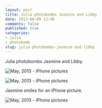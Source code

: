 ```yaml
---
layout: post
title: Julia photobombs Jasmine and Libby
date: 2013-08-09 12:48
comments: false
published: true
categories:
- julia
- photobomb
slug: julia-photobombs-jasmine-and-libby
---
```

Julia photobombs Jasmine and Libby.

![May, 2013 -  iPhone pictures](http://media.eick.us/media/photographs/2013/2013-04-06/2013-04-iPhone-2013-04-06-at-19-00-17.jpg)

![May, 2013 -  iPhone pictures](http://media.eick.us/media/photographs/2013/2013-04-06/2013-04-iPhone-2013-04-06-at-19-00-18.jpg)

Jasmine smiles for an iPhone picture.

![May, 2013 -  iPhone pictures](http://media.eick.us/media/photographs/2013/2013-04-03/Jasmine-smiling.jpg)
